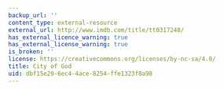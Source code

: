 ```yaml
---
backup_url: ''
content_type: external-resource
external_url: http://www.imdb.com/title/tt0317248/
has_external_licence_warning: true
has_external_license_warning: true
is_broken: ''
license: https://creativecommons.org/licenses/by-nc-sa/4.0/
title: City of God
uid: dbf15e29-6ec4-4ace-8254-ffe1323f8a98
---
```

